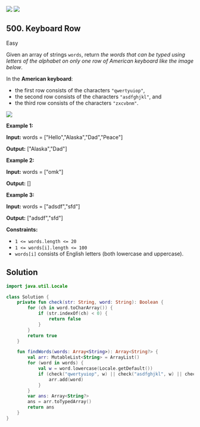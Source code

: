 [![](https://img.shields.io/github/stars/javadev/LeetCode-in-Kotlin?label=Stars&style=flat-square)](https://github.com/javadev/LeetCode-in-Kotlin)
[![](https://img.shields.io/github/forks/javadev/LeetCode-in-Kotlin?label=Fork%20me%20on%20GitHub%20&style=flat-square)](https://github.com/javadev/LeetCode-in-Kotlin/fork)

## 500\. Keyboard Row

Easy

Given an array of strings `words`, return _the words that can be typed using letters of the alphabet on only one row of American keyboard like the image below_.

In the **American keyboard**:

*   the first row consists of the characters `"qwertyuiop"`,
*   the second row consists of the characters `"asdfghjkl"`, and
*   the third row consists of the characters `"zxcvbnm"`.

![](https://assets.leetcode.com/uploads/2018/10/12/keyboard.png)

**Example 1:**

**Input:** words = ["Hello","Alaska","Dad","Peace"]

**Output:** ["Alaska","Dad"]

**Example 2:**

**Input:** words = ["omk"]

**Output:** []

**Example 3:**

**Input:** words = ["adsdf","sfd"]

**Output:** ["adsdf","sfd"]

**Constraints:**

*   `1 <= words.length <= 20`
*   `1 <= words[i].length <= 100`
*   `words[i]` consists of English letters (both lowercase and uppercase).

## Solution

```kotlin
import java.util.Locale

class Solution {
    private fun check(str: String, word: String): Boolean {
        for (ch in word.toCharArray()) {
            if (str.indexOf(ch) < 0) {
                return false
            }
        }
        return true
    }

    fun findWords(words: Array<String>): Array<String?> {
        val arr: MutableList<String> = ArrayList()
        for (word in words) {
            val w = word.lowercase(Locale.getDefault())
            if (check("qwertyuiop", w) || check("asdfghjkl", w) || check("zxcvbnm", w)) {
                arr.add(word)
            }
        }
        var ans: Array<String?>
        ans = arr.toTypedArray()
        return ans
    }
}
```
